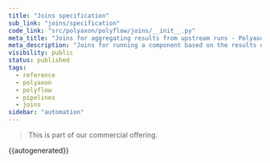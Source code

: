 ```yaml
---
title: "Joins specification"
sub_link: "joins/specification"
code_link: "src/polyaxon/polyflow/joins/__init__.py"
meta_title: "Joins for aggregating results from upstream runs - Polyaxon automation"
meta_description: "Joins for running a component based on the results of upstream or parallel runs and aggregating dynamically inputs, outputs, adn artifacts dynamically."
visibility: public
status: published
tags:
  - reference
  - polyaxon
  - polyflow
  - pipelines
  - joins
sidebar: "automation"
---
```


<blockquote class="commercial">This is part of our commercial offering.</blockquote>

{{autogenerated}}
